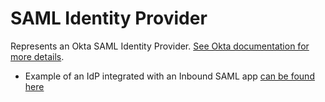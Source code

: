 # SAML Identity Provider


Represents an Okta SAML Identity Provider. [See Okta documentation for more details](https://developer.okta.com/docs/api/resources/idps/#add-saml-2-0-identity-provider).

* Example of an IdP integrated with an Inbound SAML app [can be found here](./basic.tf)
